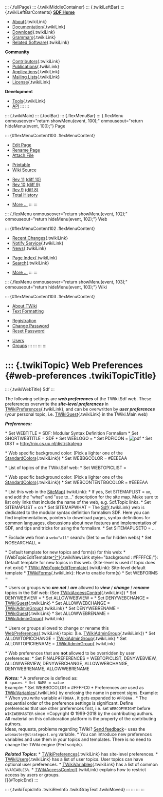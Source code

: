 ::: {.fullPage}
::: {.twikiMiddleContainer}
::: {.twikiLeftBar}
::: {.twikiLeftBarContents}
**[SDF Home](http://www.syntax-definition.org)**

-   [About](SdfLanguage){.twikiLink}
-   [Documentation](SdfDocumentation){.twikiLink}
-   [Download](SdfSoftware){.twikiLink}
-   [Grammars](SdfGrammars){.twikiLink}
-   [Related Software](SdfRelatedSoftware){.twikiLink}

**Community**

-   [Contributors](SdfDevelopment){.twikiLink}
-   [Publications](SdfPublications){.twikiLink}
-   [Applications](SdfApplications){.twikiLink}
-   [Mailing Lists](MailingList){.twikiLink}
-   [License](BSDLicense){.twikiLink}

**Development**

-   [Tools](DevelopmentTools){.twikiLink}
-   [API](http://homepages.cwi.nl/~daybuild/daily-docs)
:::
:::

::: {.twikiMain}
::: {.toolBar}
::: {.flexMenuBar}
::: {.flexMenu onmouseover="return showMenu(event, 100);" onmouseout="return hideMenu(event, 100);"}
Page

::: {#flexMenuContent100 .flexMenuContent}
-   [Edit
    Page](http://www.program-transformation.org/edit/Sdf/WebPreferences?t=1536826613)
-   [Rename
    Page](http://www.program-transformation.org/rename/Sdf/WebPreferences)
-   [Attach
    File](http://www.program-transformation.org/attach/Sdf/WebPreferences)

<!-- -->

-   [Printable](http://www.program-transformation.org/view/Sdf/WebPreferences?skin=print.pattern)
-   [Wiki
    Source](http://www.program-transformation.org/view/Sdf/WebPreferences?skin=text&raw=on&contenttype=text/plain)

<!-- -->

-   [Rev
    11](http://www.program-transformation.org/view/Sdf/WebPreferences?rev=1.11)
    [(diff 10)](http://www.program-transformation.org/rdiff/Sdf/WebPreferences?rev1=1.11&rev2=1.10)
-   [Rev
    10](http://www.program-transformation.org/view/Sdf/WebPreferences?rev=1.10)
    [(diff 9)](http://www.program-transformation.org/rdiff/Sdf/WebPreferences?rev1=1.10&rev2=1.9)
-   [Rev
    9](http://www.program-transformation.org/view/Sdf/WebPreferences?rev=1.9)
    [(diff 8)](http://www.program-transformation.org/rdiff/Sdf/WebPreferences?rev1=1.9&rev2=1.8)
-   [Total
    History](http://www.program-transformation.org/rdiff/Sdf/WebPreferences)

<!-- -->

-   [More
    \...](http://www.program-transformation.org/oops/Sdf/WebPreferences?template=oopsmore&param1=1.11&param2=1.11)
:::
:::

::: {.flexMenu onmouseover="return showMenu(event, 102);" onmouseout="return hideMenu(event, 102);"}
Web

::: {#flexMenuContent102 .flexMenuContent}
-   [Recent Changes](WebChanges){.twikiLink}
-   [Notify Service](WebNotify){.twikiLink}
-   [News](WebNews){.twikiLink}

<!-- -->

-   [Page Index](WebIndex){.twikiLink}
-   [Search](WebSearch){.twikiLink}

<!-- -->

-   [More
    \...](http://www.program-transformation.org/oops/Sdf/WebPreferences?template=oopsmore&param1=1.11&param2=1.11)
:::
:::

::: {.flexMenu onmouseover="return showMenu(event, 103);" onmouseout="return hideMenu(event, 103);"}
Wiki

::: {#flexMenuContent103 .flexMenuContent}
-   [About
    TWiki](http://www.program-transformation.org/view/TWiki/WebHome)
-   [Text
    Formatting](http://www.program-transformation.org/view/TWiki/TextFormattingRules)

<!-- -->

-   [Registration](http://www.program-transformation.org/view/TWiki/TWikiRegistration)
-   [Change
    Password](http://www.program-transformation.org/view/TWiki/ChangePassword)
-   [Reset
    Password](http://www.program-transformation.org/view/TWiki/ResetPassword)

<!-- -->

-   [Users](http://www.program-transformation.org/view/Main/TWikiUsers)
-   [Groups](http://www.program-transformation.org/view/Main/TWikiGroups)
:::
:::
:::
:::

::: {.twikiTopic}
Web Preferences {#web-preferences .twikiTopicTitle}
===============

::: {.twikiWebTitle}
Sdf
:::

The following settings are ***web preferences*** of the TWiki.Sdf web.
These preferences overwrite the ***site-level preferences*** in
[TWikiPreferences](../TWiki/TWikiPreferences){.twikiLink}, and can be
overwritten by ***user preferences*** (your personal topic, i.e.
[TWikiGuest](../Main/TWikiGuest){.twikiLink} in the TWiki.Main web)

***Preferences:***

\* Set WEBTITLE = SDF: Modular Syntax Definition Formalism \* Set
SHORTWEBTITLE = SDF \* Set WEBLOGO = \* Set PDFICON =
![](http://www.stratego-language.org/pub/pdficon.gif "pdf") \* Set DIST
= <http://nix.cs.uu.nl/dist/stratego>

\* Web specific background color: (Pick a lighter one of the
[StandardColors](../TWiki/StandardColors){.twikiLink}) \* Set WEBBGCOLOR
= \#EEEEAA

\* List of topics of the TWiki.Sdf web: \* Set WEBTOPICLIST =

\* Web specific background color: (Pick a lighter one of the
[StandardColors](../TWiki/StandardColors){.twikiLink}) \* Set
WEBCONTENTBGCOLOR = \#EEEEAA

\* List this web in the [SiteMap](../TWiki/SiteMap){.twikiLink}: \* If
yes, Set SITEMAPLIST = `on`, and add the \"what\" and \"use to\...\"
description for the site map. Make sure to list only links that include
the name of the web, e.g. Sdf.Topic links. \* Set SITEMAPLIST = on \*
Set SITEMAPWHAT = The [Sdf](WebHome){.twikiLink} web is dedicated to the
modular syntax definition formalism SDF. Here you can find
implementations, pointers to download pages, syntax definitions for
common languages, discussions about new features and implementatios of
SDF, and tips and tricks for using the formalism. \* Set SITEMAPUSETO =
\...

\* Exclude web from a `web="all"` search: (Set to `on` for hidden webs)
\* Set NOSEARCHALL =

\* Default template for new topics and form(s) for this web: \*
[WebTopicEditTemplate[^?^](http://www.program-transformation.org/edit/Sdf/WebTopicEditTemplate?topicparent=Sdf.WebPreferences)]{.twikiNewLink
style="background : #FFFFCE;"}: Default template for new topics in this
web. (Site-level is used if topic does not exist) \*
[TWiki.WebTopicEditTemplate](../TWiki/WebTopicEditTemplate){.twikiLink}:
Site-level default template \*
[TWikiForms](../TWiki/TWikiForms){.twikiLink}: How to enable form(s) \*
Set WEBFORMS =

\* Users or groups who ***are not*** / ***are*** allowed to ***view*** /
***change*** / ***rename*** topics in the Sdf web: (See
[TWikiAccessControl](../TWiki/TWikiAccessControl){.twikiLink}) \* Set
DENYWEBVIEW = \* Set ALLOWWEBVIEW = \* Set DENYWEBCHANGE =
[TWikiGuest](../Main/TWikiGuest){.twikiLink} \* Set ALLOWWEBCHANGE =
[TWikiAdminGroup](../Main/TWikiAdminGroup){.twikiLink} \* Set
DENYWEBRENAME = [TWikiGuest](../Main/TWikiGuest){.twikiLink} \* Set
ALLOWWEBRENAME = [TWikiAdminGroup](../Main/TWikiAdminGroup){.twikiLink}

\* Users or groups allowed to change or rename this
[WebPreferences](WebPreferences){.twikiLink} topic: (I.e.
[TWikiAdminGroup](../Main/TWikiAdminGroup){.twikiLink}) \* Set
ALLOWTOPICCHANGE =
[TWikiAdminGroup](../Main/TWikiAdminGroup){.twikiLink} \* Set
ALLOWTOPICRENAME =
[TWikiAdminGroup](../Main/TWikiAdminGroup){.twikiLink}

\* Web preferences that are **not** allowed to be overridden by user
preferences: \* Set FINALPREFERENCES = WEBTOPICLIST, DENYWEBVIEW,
ALLOWWEBVIEW, DENYWEBCHANGE, ALLOWWEBCHANGE, DENYWEBRENAME,
ALLOWWEBRENAME

***Notes:*** \* A preference is defined as:\
`6 spaces * Set NAME = value`\
Example: \* Set WEBBGCOLOR = \#FFFFC0 \* Preferences are used as
[TWikiVariables](../TWiki/TWikiVariables){.twikiLink} by enclosing the
name in percent signs. Example: \* When you write variable `#FFD8AA` ,
it gets expanded to `#FFD8AA` . \* The sequential order of the
preference settings is significant. Define preferences that use other
preferences first, i.e. set `WEBCOPYRIGHT` before `WIKIWEBMASTER` since
=Copyright © 1999-2018 by the contributing authors. All material on this
collaboration platform is the property of the contributing authors.\
Ideas, requests, problems regarding TWiki? [Send
feedback](mailto:webmaster@strategoxt.org?subject=TWiki%20Feedback%20on%20Sdf.WebPreferences)=
uses the `webmaster@strategoxt.org` variable. \* You can introduce new
preferences variables and use them in your topics and templates. There
is no need to change the TWiki engine (Perl scripts).

***Related Topics:*** \*
[TWikiPreferences](../TWiki/TWikiPreferences){.twikiLink} has site-level
preferences. \* [TWikiUsers](../Main/TWikiUsers){.twikiLink} has a list
of user topics. User topics can have optional user preferences. \*
[TWikiVariables](../TWiki/TWikiVariables){.twikiLink} has a list of
common `%VARIABLES%`. \*
[TWikiAccessControl](../TWiki/TWikiAccessControl){.twikiLink} explains
how to restrict access by users or groups.\
[]{#TopicEnd}
:::

::: {.twikiTopicInfo .twikiRevInfo .twikiGrayText .twikiMoved}
:::
:::
:::
:::
